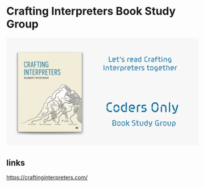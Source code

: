 # Crafting Interpreters Book Study Group

![banner-crafting-interpreters.png](resources/banner-crafting-interpreters.png)

## links

https://craftinginterpreters.com/